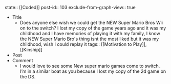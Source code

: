 state:: [[Coded]]
post-id:: 103
exclude-from-graph-view:: true

- Title
  - Does anyone else wish we could get the NEW Super Mario Bros Wii on to the switch? I lost my copy of the game years ago and it was my childhood and I have memories of playing it with my family, I know the NEW Super Mario Bro's thing isnt the most liked but it was my childhood, wish I could replay it
    tags:: [[Motivation to Play]], [[Kinship]]
- Post
- Comment
  - I would love to see some New super mario games come to switch. I’m in a similar boat as you because I lost my copy of the 2d game on the DS.
